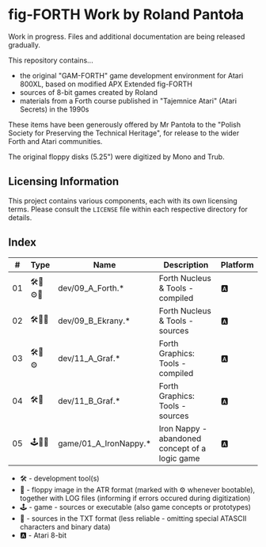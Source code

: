 # fig-FORTH Work by Roland Pantoła

Work in progress. Files and additional documentation are being released gradually.

This repository contains...
* the original "GAM-FORTH" game development environment for Atari 800XL, based on modified APX Extended fig-FORTH
* sources of 8-bit games created by Roland
* materials from a Forth course published in "Tajemnice Atari" (Atari Secrets) in the 1990s

These items have been generously offered by Mr Pantoła to the "Polish Society for Preserving the Technical Heritage", for release to the wider Forth and Atari communities.

The original floppy disks (5.25") were digitized by Mono and Trub.

## Licensing Information

This project contains various components, each with its own licensing terms.
Please consult the `LICENSE` file within each respective directory for details.

## Index

| #  | Type  |  Name          | Description                                      | Platform    |
| -- |------ | ----------     | -----------                                      | ----------- |
| 01 |🛠️💾⚙️📝| dev/09_A_Forth.* | Forth Nucleus & Tools - compiled | 🅰 |
| 02 |🛠️💾📝| dev/09_B_Ekrany.* | Forth Nucleus & Tools - sources | 🅰 |
| 03 |🛠️💾⚙️  | dev/11_A_Graf.* | Forth Graphics: Tools - compiled                    | 🅰 |
| 04 |🛠️💾| dev/11_B_Graf.* | Forth Graphics: Tools - sources                  | 🅰 |
| 05 |🕹️💾📝| game/01_A_IronNappy.* | Iron Nappy - abandoned concept of a logic game   | 🅰 |
<!--
| 06 |🛠️💾⚙️  | dev/42_A_GrafDos.*   | Forth Graphics: Conversion (RamBrandt-Forth-DOS)   | 🅰 |
| 07 |🛠️💾📝🖨️| dev/42_B_GrafDos.*   | Forth Graphics: Conversion (RamBrandt-Forth-DOS) | 🅰 |
| 08 |🕹️💾📝🖨️| (multiple)     | A. D. 2044                                       | 🅰 |
| 09 |🕹️💾📝🖨️| (multiple)     | Klątwa (The Curse)                               | 🅰 |
| 10 |🕹️💾📝🖨️| (multiple)     | Władcy Ciemności                                 | 🅰 | -->

* 🛠️ - development tool(s)
* 💾 - floppy image in the ATR format (marked with ⚙️ whenever bootable), together with LOG files (informing if errors occured during digitization)
* 🕹️ - game - sources or executable (also game concepts or prototypes)
* 📝 - sources in the TXT format (less reliable - omitting special ATASCII characters and binary data)
* 🅰 - Atari 8-bit
<!-- * ✅ - available -->
<!-- * 📚 - game - resources (e.g. text, graphics) -->
<!-- * 🖨️ - sources in the PDF format (more reliable - preserving special ATASCII characters and binary data) -->
<!-- * 🔜 - upcoming -->


